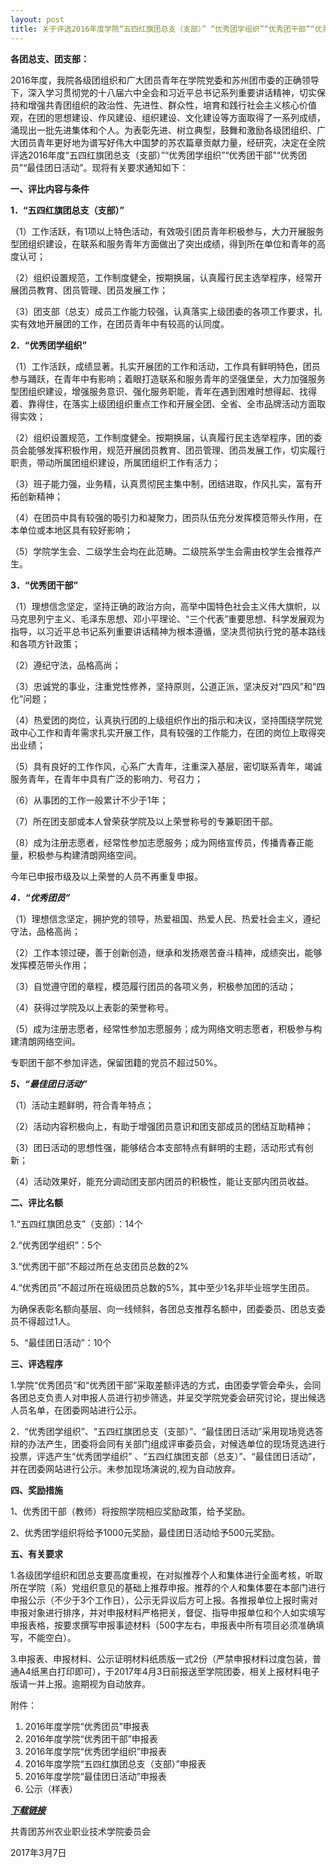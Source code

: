 ```yaml
---
layout: post
title: 关于评选2016年度学院“五四红旗团总支（支部）” “优秀团学组织”“优秀团干部”“优秀团员”“最佳团日活动”的通知
---
```


**各团总支、团支部：**

2016年度，我院各级团组织和广大团员青年在学院党委和苏州团市委的正确领导下，深入学习贯彻党的十八届六中全会和习近平总书记系列重要讲话精神，切实保持和增强共青团组织的政治性、先进性、群众性，培育和践行社会主义核心价值观，在团的思想建设、作风建设、组织建设、文化建设等方面取得了一系列成绩，涌现出一批先进集体和个人。<!--more-->为表彰先进、树立典型，鼓舞和激励各级团组织、广大团员青年更好地为谱写好伟大中国梦的苏农篇章贡献力量，经研究，决定在全院评选2016年度“五四红旗团总支（支部）”“优秀团学组织”“优秀团干部”“优秀团员”“最佳团日活动”。现将有关要求通知如下：



**一、评比内容与条件**

**1．“五四红旗团总支（支部）”**

（1）工作活跃，有1项以上特色活动，有效吸引团员青年积极参与，大力开展服务型团组织建设，在联系和服务青年方面做出了突出成绩，得到所在单位和青年的高度认可；

（2）组织设置规范，工作制度健全，按期换届，认真履行民主选举程序，经常开展团员教育、团员管理、团员发展工作；

（3）团支部（总支）成员工作能力较强，认真落实上级团委的各项工作要求，扎实有效地开展团的工作，在团员青年中有较高的认同度。

**2．“优秀团学组织”**

（1）工作活跃，成绩显著。扎实开展团的工作和活动，工作具有鲜明特色，团员参与踊跃，在青年中有影响；着眼打造联系和服务青年的坚强堡垒，大力加强服务型团组织建设，增强服务意识、强化服务职能，青年在遇到困难时想得起、找得着、靠得住，在落实上级团组织重点工作和开展全团、全省、全市品牌活动方面取得实效；

（2）组织设置规范，工作制度健全。按期换届，认真履行民主选举程序，团的委员会能够发挥积极作用，规范开展团员教育、团员管理、团员发展工作，切实履行职责，带动所属团组织建设，所属团组织工作有活力；

（3）班子能力强，业务精，认真贯彻民主集中制，团结进取，作风扎实，富有开拓创新精神；

（4）在团员中具有较强的吸引力和凝聚力，团员队伍充分发挥模范带头作用，在本单位或本地区具有较好影响；

（5）学院学生会、二级学生会均在此范畴。二级院系学生会需由校学生会推荐产生。

**3．“优秀团干部”**

（1）理想信念坚定，坚持正确的政治方向，高举中国特色社会主义伟大旗帜，以马克思列宁主义、毛泽东思想、邓小平理论、“三个代表”重要思想、科学发展观为指导，以习近平总书记系列重要讲话精神为根本遵循，坚决贯彻执行党的基本路线和各项方针政策；

（2）遵纪守法，品格高尚；

（3）忠诚党的事业，注重党性修养，坚持原则，公道正派，坚决反对“四风”和“四化”问题；

（4）热爱团的岗位，认真执行团的上级组织作出的指示和决议，坚持围绕学院党政中心工作和青年需求扎实开展工作，具有较强的工作能力，在团的岗位上取得突出业绩；

（5）具有良好的工作作风，心系广大青年，注重深入基层，密切联系青年，竭诚服务青年，在青年中具有广泛的影响力、号召力；

（6）从事团的工作一般累计不少于1年；

（7）所在团支部或本人曾荣获学院及以上荣誉称号的专兼职团干部。

（8）成为注册志愿者，经常性参加志愿服务；成为网络宣传员，传播青春正能量，积极参与构建清朗网络空间。

今年已申报市级及以上荣誉的人员不再重复申报。

***4．“优秀团员”***

（1）理想信念坚定，拥护党的领导，热爱祖国、热爱人民、热爱社会主义，遵纪守法，品格高尚；

（2）工作本领过硬，善于创新创造，继承和发扬艰苦奋斗精神，成绩突出，能够发挥模范带头作用；

（3）自觉遵守团的章程，模范履行团员的各项义务，积极参加团的活动；

（4）获得过学院及以上表彰的荣誉称号。

（5）成为注册志愿者，经常性参加志愿服务；成为网络文明志愿者，积极参与构建清朗网络空间。

专职团干部不参加评选，保留团籍的党员不超过50%。

***5、“最佳团日活动”***

（1）活动主题鲜明，符合青年特点；

（2）活动内容积极向上，有助于增强团员意识和团支部成员的团结互助精神；

（3）团日活动的思想性强，能够结合本支部特点有鲜明的主题，活动形式有创新；

（4）活动效果好，能充分调动团支部内团员的积极性，能让支部内团员收益。

**二、评比名额**

1.“五四红旗团总支”（支部）：14个

2.“优秀团学组织”：5个

3.“优秀团干部”不超过所在总支团员总数的2%

4.“优秀团员”不超过所在班级团员总数的5%，其中至少1名非毕业班学生团员。

为确保表彰名额向基层、向一线倾斜，各团总支推荐名额中，团委委员、团总支委员不得超过1人。

5、“最佳团日活动”：10个

**三、评选程序**

1.学院“优秀团员”和“优秀团干部”采取差额评选的方式，由团委学管会牵头，会同各团总支负责人对申报人员进行初步筛选，并呈交学院党委会研究讨论，提出候选人员名单，在团委网站进行公示。

2．“优秀团学组织”、“五四红旗团总支（支部）”、“最佳团日活动”采用现场竞选答辩的办法产生，团委将会同有关部门组成评审委员会，对候选单位的现场竞选进行投票，评选产生“优秀团学组织” 、“五四红旗团支部（总支）”、“最佳团日活动”，并在团委网站进行公示。未参加现场演说的,视为自动放弃。

**四、奖励措施**

1、优秀团干部（教师）将按照学院相应奖励政策，给予奖励。

2、优秀团学组织将给予1000元奖励，最佳团日活动给予500元奖励。

**五、有关要求**

1.各级团学组织和团总支要高度重视，在对拟推荐个人和集体进行全面考核，听取所在学院（系）党组织意见的基础上推荐申报。推荐的个人和集体要在本部门进行申报公示（不少于3个工作日），公示无异议后方可上报。各推报单位上报时需对申报对象进行排序，并对申报材料严格把关，督促、指导申报单位和个人如实填写申报表格，按要求撰写申报事迹材料（500字左右，申报表中所有项目必须准确填写，不能空白）。

3.申报表、申报材料、公示证明材料纸质版一式2份（严禁申报材料过度包装，普通A4纸黑白打印即可），于2017年4月3日前报送至学院团委，相关上报材料电子版请一并上报。逾期视为自动放弃。

附件：

1. 2016年度学院“优秀团员”申报表
2. 2016年度学院“优秀团干部”申报表
3. 2016年度学院“优秀团学组织”申报表
4. 2016年度学院“五四红旗团总支（支部）”申报表
5. 2016年度学院“最佳团日活动”申报表
6. 公示（样表）

[***下载链接***](http://7xqrll.com1.z0.glb.clouddn.com/2016%E5%AD%A6%E5%B9%B4%E5%9B%A2%E8%AF%84%E4%BC%98_%E9%99%84%E4%BB%B61-6.docx)

 

共青团苏州农业职业技术学院委员会

2017年3月7日
